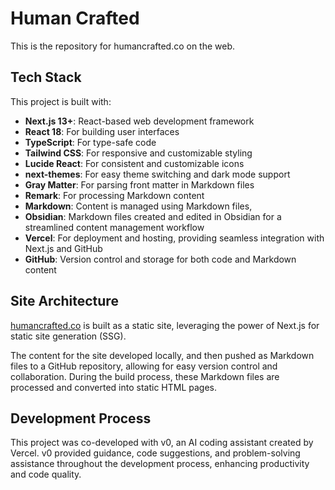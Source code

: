 # Human Crafted

This is the repository for humancrafted.co on the web. 

## Tech Stack

This project is built with:

- **Next.js 13+**: React-based web development framework
- **React 18**: For building user interfaces
- **TypeScript**: For type-safe code
- **Tailwind CSS**: For responsive and customizable styling
- **Lucide React**: For consistent and customizable icons
- **next-themes**: For easy theme switching and dark mode support
- **Gray Matter**: For parsing front matter in Markdown files
- **Remark**: For processing Markdown content
- **Markdown**: Content is managed using Markdown files, 
- **Obsidian**: Markdown files created and edited in Obsidian for a streamlined content management workflow
- **Vercel**: For deployment and hosting, providing seamless integration with Next.js and GitHub
- **GitHub**: Version control and storage for both code and Markdown content

## Site Architecture

[humancrafted.co](www.humancrafted.co) is built as a static site, leveraging the power of Next.js for static site generation (SSG). 

The content for the site developed locally, and then pushed as Markdown files to a GitHub repository, allowing for easy version control and collaboration. During the build process, these Markdown files are processed and converted into static HTML pages.

## Development Process

This project was co-developed with v0, an AI coding assistant created by Vercel. v0 provided guidance, code suggestions, and problem-solving assistance throughout the development process, enhancing productivity and code quality.